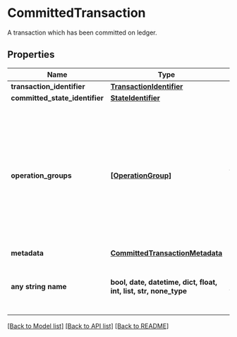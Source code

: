 # CommittedTransaction

A transaction which has been committed on ledger.

## Properties
Name | Type | Description | Notes
------------ | ------------- | ------------- | -------------
**transaction_identifier** | [**TransactionIdentifier**](TransactionIdentifier.md) |  | 
**committed_state_identifier** | [**StateIdentifier**](StateIdentifier.md) |  | 
**operation_groups** | [**[OperationGroup]**](OperationGroup.md) | Transactions are split into operation groups which are roughly equivalent to ledger accounting entries where all credits have an equivalent debit amount. | 
**metadata** | [**CommittedTransactionMetadata**](CommittedTransactionMetadata.md) |  | 
**any string name** | **bool, date, datetime, dict, float, int, list, str, none_type** | any string name can be used but the value must be the correct type | [optional]

[[Back to Model list]](../README.md#documentation-for-models) [[Back to API list]](../README.md#documentation-for-api-endpoints) [[Back to README]](../README.md)


